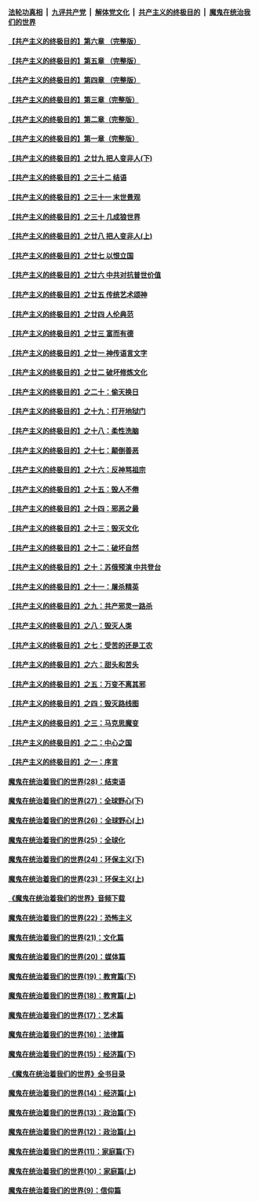 ####  [法轮功真相](../../../../basic/blob/master/README.md?t=05261601) &nbsp;|&nbsp; [九评共产党](../../../../9ping.md/blob/master/README.md?t=05261601) &nbsp;|&nbsp; [解体党文化](../../../../jtdwh.md/blob/master/README.md?t=05261601)  &nbsp;|&nbsp; [共产主义的终极目的](../../../../gczydzjmd.md/blob/master/README.md?t=05261601) &nbsp;|&nbsp; [魔鬼在统治我们的世界](../../../../mgztzwmdsj.md/blob/master/README.md?t=05261601) 

#### [【共产主义的终极目的】第六章 （完整版）](../pages/nsc422/n11428913.md?t=05261601) 

#### [【共产主义的终极目的】第五章 （完整版）](../pages/nsc422/n11428912.md?t=05261601) 

#### [【共产主义的终极目的】第四章 （完整版）](../pages/nsc422/n11428907.md?t=05261601) 

#### [【共产主义的终极目的】第三章（完整版）](../pages/nsc422/n11428848.md?t=05261601) 

#### [【共产主义的终极目的】第二章（完整版）](../pages/nsc422/n11428831.md?t=05261601) 

#### [【共产主义的终极目的】第一章（完整版）](../pages/nsc422/n11417651.md?t=05261601) 

#### [【共产主义的终极目的】之廿九 把人变非人(下)](../pages/nsc422/n11344140.md?t=05261601) 

#### [【共产主义的终极目的】之三十二 结语](../pages/nsc422/n11360535.md?t=05261601) 

#### [【共产主义的终极目的】之三十一 末世景观](../pages/nsc422/n11351129.md?t=05261601) 

#### [【共产主义的终极目的】之三十 几成狼世界](../pages/nsc422/n11348280.md?t=05261601) 

#### [【共产主义的终极目的】之廿八 把人变非人(上)](../pages/nsc422/n11340492.md?t=05261601) 

#### [【共产主义的终极目的】之廿七 以恨立国](../pages/nsc422/n11336944.md?t=05261601) 

#### [【共产主义的终极目的】之廿六 中共对抗普世价值](../pages/nsc422/n11324785.md?t=05261601) 

#### [【共产主义的终极目的】之廿五 传统艺术颂神](../pages/nsc422/n11296396.md?t=05261601) 

#### [【共产主义的终极目的】之廿四 人伦典范](../pages/nsc422/n11296397.md?t=05261601) 

#### [【共产主义的终极目的】之廿三 富而有德](../pages/nsc422/n11283598.md?t=05261601) 

#### [【共产主义的终极目的】之廿一 神传语言文字](../pages/nsc422/n11263265.md?t=05261601) 

#### [【共产主义的终极目的】之廿二 破坏修炼文化](../pages/nsc422/n11245728.md?t=05261601) 

#### [【共产主义的终极目的】之二十：偷天换日](../pages/nsc422/n11238846.md?t=05261601) 

#### [【共产主义的终极目的】之十九：打开地狱门](../pages/nsc422/n11206376.md?t=05261601) 

#### [【共产主义的终极目的】之十八：柔性洗脑](../pages/nsc422/n11199994.md?t=05261601) 

#### [【共产主义的终极目的】之十七：颠倒善恶](../pages/nsc422/n11179782.md?t=05261601) 

#### [【共产主义的终极目的】之十六：反神骂祖宗](../pages/nsc422/n11166798.md?t=05261601) 

#### [【共产主义的终极目的】之十五：毁人不倦](../pages/nsc422/n11166792.md?t=05261601) 

#### [【共产主义的终极目的】之十四：邪恶之最](../pages/nsc422/n11150249.md?t=05261601) 

#### [【共产主义的终极目的】之十三：毁灭文化](../pages/nsc422/n11135227.md?t=05261601) 

#### [【共产主义的终极目的】之十二：破坏自然](../pages/nsc422/n11135214.md?t=05261601) 

#### [【共产主义的终极目的】之十：苏俄预演 中共登台](../pages/nsc422/n11118424.md?t=05261601) 

#### [【共产主义的终极目的】之十一：屠杀精英](../pages/nsc422/n11118442.md?t=05261601) 

#### [【共产主义的终极目的】之九：共产邪灵一路杀](../pages/nsc422/n11114139.md?t=05261601) 

#### [【共产主义的终极目的】之八：毁灭人类](../pages/nsc422/n11108503.md?t=05261601) 

#### [【共产主义的终极目的】之七：受苦的还是工农](../pages/nsc422/n11101809.md?t=05261601) 

#### [【共产主义的终极目的】之六：甜头和苦头](../pages/nsc422/n11096971.md?t=05261601) 

#### [【共产主义的终极目的】之五：万变不离其邪](../pages/nsc422/n11091285.md?t=05261601) 

#### [【共产主义的终极目的】之四：毁灭路线图](../pages/nsc422/n11086284.md?t=05261601) 

#### [【共产主义的终极目的】之三：马克思魔变](../pages/nsc422/n11061941.md?t=05261601) 

#### [【共产主义的终极目的】之二：中心之国](../pages/nsc422/n11047728.md?t=05261601) 

#### [【共产主义的终极目的】之一：序言](../pages/nsc422/n11086077.md?t=05261601) 

#### [魔鬼在统治着我们的世界(28)：结束语](../pages/nsc422/n10936246.md?t=05261601) 

#### [魔鬼在统治着我们的世界(27)：全球野心(下)](../pages/nsc422/n10928319.md?t=05261601) 

#### [魔鬼在统治着我们的世界(26)：全球野心(上)](../pages/nsc422/n10900318.md?t=05261601) 

#### [魔鬼在统治着我们的世界(25)：全球化](../pages/nsc422/n10788205.md?t=05261601) 

#### [魔鬼在统治着我们的世界(24)：环保主义(下)](../pages/nsc422/n10695307.md?t=05261601) 

#### [魔鬼在统治着我们的世界(23)：环保主义(上)](../pages/nsc422/n10688613.md?t=05261601) 

#### [《魔鬼在统治着我们的世界》音频下载](../pages/nsc422/n10635553.md?t=05261601) 

#### [魔鬼在统治着我们的世界(22)：恐怖主义](../pages/nsc422/n10614727.md?t=05261601) 

#### [魔鬼在统治着我们的世界(21)：文化篇](../pages/nsc422/n10597706.md?t=05261601) 

#### [魔鬼在统治着我们的世界(20)：媒体篇](../pages/nsc422/n10586579.md?t=05261601) 

#### [魔鬼在统治着我们的世界(19)：教育篇(下)](../pages/nsc422/n10564808.md?t=05261601) 

#### [魔鬼在统治着我们的世界(18)：教育篇(上)](../pages/nsc422/n10526970.md?t=05261601) 

#### [魔鬼在统治着我们的世界(17)：艺术篇](../pages/nsc422/n10499093.md?t=05261601) 

#### [魔鬼在统治着我们的世界(16)：法律篇](../pages/nsc422/n10485969.md?t=05261601) 

#### [魔鬼在统治着我们的世界(15)：经济篇(下)](../pages/nsc422/n10469975.md?t=05261601) 

#### [《魔鬼在统治着我们的世界》全书目录](../pages/nsc422/n10464261.md?t=05261601) 

#### [魔鬼在统治着我们的世界(14)：经济篇(上)](../pages/nsc422/n10457370.md?t=05261601) 

#### [魔鬼在统治着我们的世界(13)：政治篇(下)](../pages/nsc422/n10448270.md?t=05261601) 

#### [魔鬼在统治着我们的世界(12)：政治篇(上)](../pages/nsc422/n10444576.md?t=05261601) 

#### [魔鬼在统治着我们的世界(11)：家庭篇(下)](../pages/nsc422/n10440961.md?t=05261601) 

#### [魔鬼在统治着我们的世界(10)：家庭篇(上)](../pages/nsc422/n10435448.md?t=05261601) 

#### [魔鬼在统治着我们的世界(9)：信仰篇](../pages/nsc422/n10432159.md?t=05261601) 


